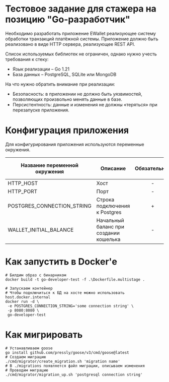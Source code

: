 # Тестовое задание для стажера на позицию "Go-разработчик"

Необходимо разработать приложение EWallet реализующее систему обработки транзакций платёжной системы. Приложение должно быть реализовано в виде HTTP сервера, реализующее REST API. 

Список используемых библиотек не ограничен, однако нужно учесть требования к стеку:
- Язык реализации – Go 1.21
- База данных – PostgreSQL, SQLite или MongoDB

На что нужно обратить внимание при реализации: 
- Безопасность: в приложении не должно быть уязвимостей, позволяющих произвольно менять данные в базе.
- Персистентность: данные и изменения не должны «теряться» при перезапуске приложения. 

# Конфигурация приложения

Для конфигурирования приложения используются переменные окружения.

| Название переменной окружения | Описание                               | Обязательна? | Значение по умолчанию |
|-------------------------------|----------------------------------------|:------------:|:---------------------:|
| HTTP_HOST                     | Хост                                   |      -       |         `""`          |
| HTTP_PORT                     | Порт                                   |      -       |        `8080`         |
| POSTGRES_CONNECTION_STRING    | Строка подключения к Postgres          |      +       |           -           |
| WALLET_INITIAL_BALANCE        | Начальный баланс при создании кошелька |      -       |         `100`         |

# Как запустить в Docker'е

```shell
# Билдим образ с бинарником
docker build -t go-developer-test -f .\Dockerfile.multistage .
```

```shell
# Запускаем контейнер
# Чтобы подключиться к БД на хосте можно использовать host.docker.internal
docker run -d \
 -e POSTGRES_CONNECTION_STRING='some connection string' \
 -p 8080:8080 \
 go-developer-test
```

# Как мигрировать

```shell
# Устанавливаем goose 
go install github.com/pressly/goose/v3/cmd/goose@latest
# Создаем миграцию
./cmd/migrator/create_migration.sh 'migration name'
# В ./migrations появляется файл миграции, описываем изменения
# Проводим миграцию
./cmd/migrator/migration_up.sh 'postgresql connection string'
```